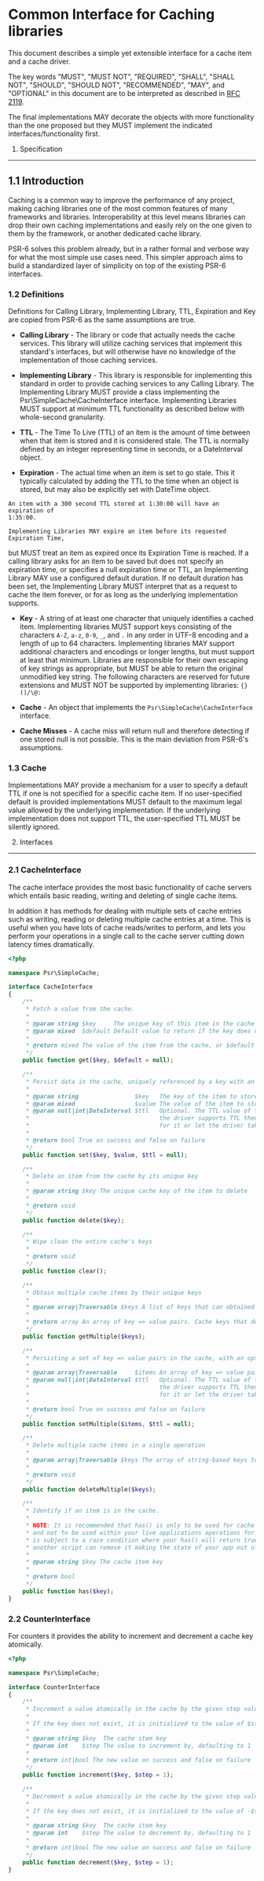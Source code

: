 Common Interface for Caching libraries
================

This document describes a simple yet extensible interface for a cache item and
a cache driver.

The key words "MUST", "MUST NOT", "REQUIRED", "SHALL", "SHALL NOT", "SHOULD",
"SHOULD NOT", "RECOMMENDED", "MAY", and "OPTIONAL" in this document are to be
interpreted as described in [RFC 2119][].

The final implementations MAY decorate the objects with more
functionality than the one proposed but they MUST implement the indicated
interfaces/functionality first.

[RFC 2119]: http://tools.ietf.org/html/rfc2119

1. Specification
-----------------

## 1.1 Introduction

Caching is a common way to improve the performance of any project, making
caching libraries one of the most common features of many frameworks and
libraries. Interoperability at this level means libraries can drop their
own caching implementations and easily rely on the one given to them by the
framework, or another dedicated cache library.

PSR-6 solves this problem already, but in a rather formal and verbose way for
what the most simple use cases need. This simpler approach aims to build a
standardized layer of simplicity on top of the existing PSR-6 interfaces.


### 1.2 Definitions

Definitions for Calling Library, Implementing Library, TTL, Expiration and Key
are copied from PSR-6 as the same assumptions are true.

*    **Calling Library** - The library or code that actually needs the cache
services. This library will utilize caching services that implement this
standard's interfaces, but will otherwise have no knowledge of the
implementation of those caching services.

*    **Implementing Library** - This library is responsible for implementing
this standard in order to provide caching services to any Calling Library. The
Implementing Library MUST provide a class implementing the Psr\SimpleCache\CacheInterface interface.
Implementing Libraries MUST support at minimum TTL functionality as described
below with whole-second granularity.

*    **TTL** - The Time To Live (TTL) of an item is the amount of time between
when that item is stored and it is considered stale. The TTL is normally defined
by an integer representing time in seconds, or a DateInterval object.

*    **Expiration** - The actual time when an item is set to go stale. This it
typically calculated by adding the TTL to the time when an object is stored, but
may also be explicitly set with DateTime object.

    An item with a 300 second TTL stored at 1:30:00 will have an expiration of
    1:35:00.

    Implementing Libraries MAY expire an item before its requested Expiration Time,
but MUST treat an item as expired once its Expiration Time is reached. If a calling
library asks for an item to be saved but does not specify an expiration time, or
specifies a null expiration time or TTL, an Implementing Library MAY use a configured
default duration. If no default duration has been set, the Implementing Library
MUST interpret that as a request to cache the item forever, or for as long as the
underlying implementation supports.

*    **Key** - A string of at least one character that uniquely identifies a
cached item. Implementing libraries MUST support keys consisting of the
characters `A-Z`, `a-z`, `0-9`, `_`, and `.` in any order in UTF-8 encoding and a
length of up to 64 characters. Implementing libraries MAY support additional
characters and encodings or longer lengths, but must support at least that
minimum.  Libraries are responsible for their own escaping of key strings
as appropriate, but MUST be able to return the original unmodified key string.
The following characters are reserved for future extensions and MUST NOT be
supported by implementing libraries: `{}()/\@:`

*    **Cache** - An object that implements the `Psr\SimpleCache\CacheInterface` interface.

*    **Cache Misses** - A cache miss will return null and therefore detecting
if one stored null is not possible. This is the main deviation from PSR-6's
assumptions.


### 1.3 Cache

Implementations MAY provide a mechanism for a user to specify a default TTL
if one is not specified for a specific cache item.  If no user-specified default
is provided implementations MUST default to the maximum legal value allowed by
the underlying implementation.  If the underlying implementation does not
support TTL, the user-specified TTL MUST be silently ignored.


2. Interfaces
-------------

### 2.1 CacheInterface

The cache interface provides the most basic functionality of cache servers which
entails basic reading, writing and deleting of single cache items.

In addition it has methods for dealing with multiple sets of cache entries such as writing, reading or
deleting multiple cache entries at a time. This is useful when you have lots of cache reads/writes
to perform, and lets you perform your operations in a single call to the cache server cutting down latency
times dramatically.

``` php
<?php

namespace Psr\SimpleCache;

interface CacheInterface
{
    /**
     * Fetch a value from the cache.
     *
     * @param string $key     The unique key of this item in the cache
     * @param mixed  $default Default value to return if the key does not exist
     *
     * @return mixed The value of the item from the cache, or $default in case of cache miss
     */
    public function get($key, $default = null);

    /**
     * Persist data in the cache, uniquely referenced by a key with an optional expiration TTL time.
     *
     * @param string                $key   The key of the item to store
     * @param mixed                 $value The value of the item to store
     * @param null|int|DateInterval $ttl   Optional. The TTL value of this item. If no value is sent and
     *                                     the driver supports TTL then the library may set a default value
     *                                     for it or let the driver take care of that.
     *
     * @return bool True on success and false on failure
     */
    public function set($key, $value, $ttl = null);

    /**
     * Delete an item from the cache by its unique key
     *
     * @param string $key The unique cache key of the item to delete
     *
     * @return void
     */
    public function delete($key);

    /**
     * Wipe clean the entire cache's keys
     *
     * @return void
     */
    public function clear();

    /**
     * Obtain multiple cache items by their unique keys
     *
     * @param array|Traversable $keys A list of keys that can obtained in a single operation.
     *
     * @return array An array of key => value pairs. Cache keys that do not exist or are stale will have a value of null.
     */
    public function getMultiple($keys);

    /**
     * Persisting a set of key => value pairs in the cache, with an optional TTL.
     *
     * @param array|Traversable     $items An array of key => value pairs for a multiple-set operation.
     * @param null|int|DateInterval $ttl   Optional. The TTL value of this item. If no value is sent and
     *                                     the driver supports TTL then the library may set a default value
     *                                     for it or let the driver take care of that.
     *
     * @return bool True on success and false on failure
     */
    public function setMultiple($items, $ttl = null);

    /**
     * Delete multiple cache items in a single operation
     *
     * @param array|Traversable $keys The array of string-based keys to be deleted
     *
     * @return void
     */
    public function deleteMultiple($keys);

    /**
     * Identify if an item is in the cache.
     *
     * NOTE: It is recommended that has() is only to be used for cache warming type purposes
     * and not to be used within your live applications operations for get/set, as this method
     * is subject to a race condition where your has() will return true and immediately after,
     * another script can remove it making the state of your app out of date.
     *
     * @param string $key The cache item key
     *
     * @return bool
     */
    public function has($key);
}
```

### 2.2 CounterInterface

For counters it provides the ability to increment and decrement a cache key atomically.

``` php
<?php

namespace Psr\SimpleCache;

interface CounterInterface
{
    /**
     * Increment a value atomically in the cache by the given step value and return the new value
     *
     * If the key does not exist, it is initialized to the value of $step
     *
     * @param string $key  The cache item key
     * @param int    $step The value to increment by, defaulting to 1
     *
     * @return int|bool The new value on success and false on failure
     */
    public function increment($key, $step = 1);

    /**
     * Decrement a value atomically in the cache by the given step value and return the new value
     *
     * If the key does not exist, it is initialized to the value of -$step
     *
     * @param string $key  The cache item key
     * @param int    $step The value to decrement by, defaulting to 1
     *
     * @return int|bool The new value on success and false on failure
     */
    public function decrement($key, $step = 1);
}
```

